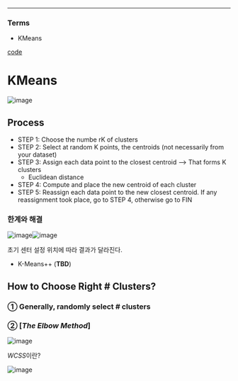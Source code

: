 ****
### Terms
- KMeans

[code](https://github.com/EricChoii/ai-boot-camp-ablearn/blob/main/ai/unsupervised-learning/clustering/codes/k_means_clustering.ipynb)

# KMeans
![image](https://user-images.githubusercontent.com/39285147/178481551-a473b830-a736-460a-be3d-99b3e63d48d6.png)

## Process
- STEP 1: Choose the numbe rK of clusters
- STEP 2: Select at random K points, the centroids (not necessarily from your dataset)
- STEP 3: Assign each data point to the closest centroid --> That forms K clusters
  - Euclidean distance
- STEP 4: Compute and place the new centroid of each cluster
- STEP 5: Reassign each data point to the new closest centroid. If any reassignment took place, go to STEP 4, otherwise go to FIN 

### 한계와 해결
![image](https://user-images.githubusercontent.com/39285147/178483148-06b9e317-8101-4467-b919-b64bb84e8a6b.png)![image](https://user-images.githubusercontent.com/39285147/178483167-e02479d0-94ff-4202-bbcd-84c0a04c4732.png)

초기 센터 설정 위치에 따라 결과가 달라진다.
- K-Means++ (**TBD**)

## How to Choose Right # Clusters?
### ① Generally, randomly select # clusters  

### ② [*The Elbow Method*]

![image](https://user-images.githubusercontent.com/39285147/178484283-93d34416-e1cc-4271-a6c7-8977c46f0157.png)

*WCSS*이란?

![image](https://user-images.githubusercontent.com/39285147/178485050-9d389d0b-e8c3-4dad-b736-c529f708bf58.png)
